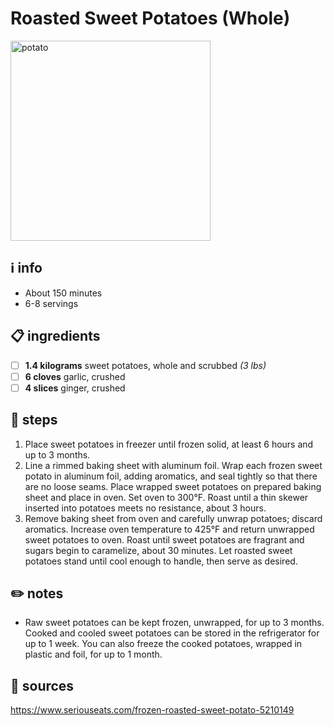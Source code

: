 # Roasted Sweet Potatoes (Whole)  
<img src="https://www.seriouseats.com/thmb/TPHFI2KwZGQbDyZ6vUbrDlJ5vEw=/880x0/filters:no_upscale():max_bytes(150000):strip_icc():format(webp)/20211001-frozen-sweet-potatoes-vicky-wasik-6-f681675e31d647a39efa23c6d90de8f6.jpg" alt="potato" width="320"/>

## ℹ️ info  
* About 150 minutes  
* 6-8 servings  

## 📋 ingredients  
- [ ] **1.4	kilograms**	sweet potatoes, whole and scrubbed *(3 lbs)*
- [ ] **6	cloves**	garlic, crushed
- [ ] **4	slices**	ginger, crushed

## 🔪 steps  
1. Place sweet potatoes in freezer until frozen solid, at least 6 hours and up to 3 months.
2. Line a rimmed baking sheet with aluminum foil. Wrap each frozen sweet potato in aluminum foil, adding aromatics, and seal tightly so that there are no loose seams. Place wrapped sweet potatoes on prepared baking sheet and place in oven. Set oven to 300°F. Roast until a thin skewer inserted into potatoes meets no resistance, about 3 hours.
3. Remove baking sheet from oven and carefully unwrap potatoes; discard aromatics. Increase oven temperature to 425°F and return unwrapped sweet potatoes to oven. Roast until sweet potatoes are fragrant and sugars begin to caramelize, about 30 minutes. Let roasted sweet potatoes stand until cool enough to handle, then serve as desired.

## ✏️ notes  
* Raw sweet potatoes can be kept frozen, unwrapped, for up to 3 months. Cooked and cooled sweet potatoes can be stored in the refrigerator for up to 1 week. You can also freeze the cooked potatoes, wrapped in plastic and foil, for up to 1 month.

## 🔗 sources  
https://www.seriouseats.com/frozen-roasted-sweet-potato-5210149  
